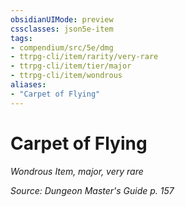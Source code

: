 ```yaml
---
obsidianUIMode: preview
cssclasses: json5e-item
tags:
- compendium/src/5e/dmg
- ttrpg-cli/item/rarity/very-rare
- ttrpg-cli/item/tier/major
- ttrpg-cli/item/wondrous
aliases: 
- "Carpet of Flying"
---
```

# Carpet of Flying
*Wondrous Item, major, very rare*  


*Source: Dungeon Master's Guide p. 157*